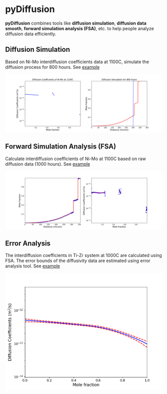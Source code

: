 # **pyDiffusion**

**pyDiffusion** combines tools like **diffusion simulation**, **diffusion data smooth**, **forward simulation analysis (FSA)**, etc. to help people analyze diffusion data efficiently.

## Diffusion Simulation

Based on Ni-Mo interdiffusion coefficients data at 1100C, simulate the diffusion process for 800 hours. See [example](docs/examples/DiffusionSimulation.md)

![NiMo](docs/examples/DiffusionSimulation_files/DiffusionSimulation_3.png)

## Forward Simulation Analysis (FSA)

Calculate interdiffusion coefficients of Ni-Mo at 1100C based on raw diffusion data (1000 hours). See [example](docs/examples/ForwardSimulationAnalysis.md)

![NiMo_fsa](docs/examples/ForwardSimulationAnalysis_files/ForwardSimulationAnalysis_2.png)

## Error Analysis

The interdiffusion coefficients in Ti-Zr system at 1000C are calculated using FSA. The error bounds of the diffusivity data are estimated using error analysis tool. See [example](docs/examples/ErrorAnalysis.md)

![TiZr_error](docs/examples/ErrorAnalysis_files/ErrorAnalysis_3.png)